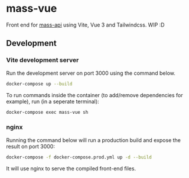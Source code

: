 # mass-vue

Front end for [mass-api](https://github.com/media-assistant/mass-api) using Vite, Vue 3 and Tailwindcss. WIP :D

## Development

### Vite development server

Run the development server on port 3000 using the command below.

```bash
docker-compose up --build
```

To run commands inside the container (to add/remove dependencies for example), run (in a seperate terminal):

```bash
docker-compose exec mass-vue sh
```

### nginx

Running the command below will run a production build and expose the result on port 3000:

```bash
docker-compose -f docker-compose.prod.yml up -d --build
```

It will use nginx to serve the compiled front-end files.